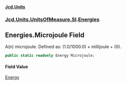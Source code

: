 #### [Jcd.Units](index.md 'index')
### [Jcd.Units.UnitsOfMeasure.SI](Jcd.Units.UnitsOfMeasure.SI.md 'Jcd.Units.UnitsOfMeasure.SI').[Energies](Energies.md 'Jcd.Units.UnitsOfMeasure.SI.Energies')

## Energies.Microjoule Field

A(n) microjoule. Defined as: (1.0/1000.0) × millijoule + (0).

```csharp
public static readonly Energy Microjoule;
```

#### Field Value
[Energy](Energy.md 'Jcd.Units.UnitTypes.Energy')